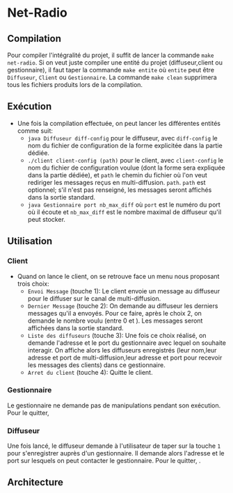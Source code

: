 # Net-Radio
## Compilation
Pour compiler l'intégralité du projet, il suffit de lancer la commande `make net-radio`.
Si on veut juste compiler une entité du projet (diffuseur,client ou gestionnaire),
il faut taper la commande `make entite` où `entite` peut être `Diffuseur`, `Client`
ou `Gestionnaire`.
La commande `make clean` supprimera tous les fichiers produits lors de la compilation.
## Exécution
* Une fois la compilation effectuée, on peut lancer les différentes entités comme suit:
	* `java Diffuseur diff-config` pour le diffuseur, avec `diff-config` le nom du fichier de
configuration de la forme explicitée dans la partie dédiée.
	* `./client client-config (path)` pour le client, avec `client-config` le nom
du fichier de configuration voulue (dont la forme sera expliquée dans la partie dédiée),
et `path` le chemin du fichier où l'on veut rediriger les messages reçus en multi-diffusion.
`path`. `path` est optionnel; s'il n'est pas renseigné, les messages seront affichés
dans la sortie standard.
	* `java Gestionnaire port nb_max_diff` où `port` est le numéro du port où il écoute et
`nb_max_diff` est le nombre maximal de diffuseur qu'il peut stocker.
## Utilisation
### Client
* Quand on lance le client, on se retrouve face un menu nous proposant trois choix:
	* `Envoi Message` (touche 1): Le client envoie un message au diffuseur pour le diffuser
sur le canal de multi-diffusion.
	* `Dernier Message` (touche 2): On demande au diffuseur les derniers messages qu'il
a envoyés. Pour ce faire, après le choix 2, on demande le nombre voulu (entre 0 et ).
Les messages seront affichées dans la sortie standard.
	* `Liste des diffuseurs` (touche 3): Une fois ce choix réalisé, on demande l'adresse
et le port du gestionnaire avec lequel on souhaite interagir. On affiche alors les
diffuseurs enregistrés (leur nom,leur adresse et port de multi-diffusion,leur adresse et
port pour recevoir les messages des clients) dans ce gestionnaire.
	* `Arret du client` (touche 4): Quitte le client.

### Gestionnaire
Le gestionnaire ne demande pas de manipulations pendant son exécution. Pour le quitter,

### Diffuseur
Une fois lancé, le diffuseur demande à l'utilisateur de taper sur la touche `1` pour
s'enregistrer auprès d'un gestionnaire. Il demande alors l'adresse et le port sur lesquels on peut contacter le gestionnaire. Pour le quitter, .

## Architecture     
